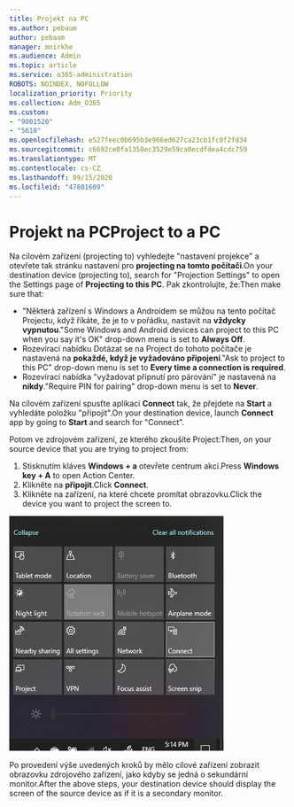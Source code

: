```yaml
---
title: Projekt na PC
ms.author: pebaum
author: pebaum
manager: mnirkhe
ms.audience: Admin
ms.topic: article
ms.service: o365-administration
ROBOTS: NOINDEX, NOFOLLOW
localization_priority: Priority
ms.collection: Adm_O365
ms.custom:
- "9001520"
- "5610"
ms.openlocfilehash: e527feec0b695b3e966ed627ca23cb1fc8f2fd34
ms.sourcegitcommit: c6692ce0fa1358ec3529e59ca0ecdfdea4cdc759
ms.translationtype: MT
ms.contentlocale: cs-CZ
ms.lasthandoff: 09/15/2020
ms.locfileid: "47801609"
---
```

# <a name="project-to-a-pc"></a><span data-ttu-id="44fb6-102">Projekt na PC</span><span class="sxs-lookup"><span data-stu-id="44fb6-102">Project to a PC</span></span>

<span data-ttu-id="44fb6-103">Na cílovém zařízení (projecting to) vyhledejte "nastavení projekce" a otevřete tak stránku nastavení pro **projecting na tomto počítači**.</span><span class="sxs-lookup"><span data-stu-id="44fb6-103">On your destination device (projecting to), search for "Projection Settings" to open the Settings page of **Projecting to this PC**.</span></span> <span data-ttu-id="44fb6-104">Pak zkontrolujte, že:</span><span class="sxs-lookup"><span data-stu-id="44fb6-104">Then make sure that:</span></span>
- <span data-ttu-id="44fb6-105">"Některá zařízení s Windows a Androidem se můžou na tento počítač Projectu, když říkáte, že je to v pořádku, nastavit na **vždycky vypnutou**.</span><span class="sxs-lookup"><span data-stu-id="44fb6-105">"Some Windows and Android devices can project to this PC when you say it's OK" drop-down menu is set to **Always Off**.</span></span>
- <span data-ttu-id="44fb6-106">Rozevírací nabídku Dotázat se na Project do tohoto počítače je nastavená na **pokaždé, když je vyžadováno připojení**.</span><span class="sxs-lookup"><span data-stu-id="44fb6-106">"Ask to project to this PC" drop-down menu is set to **Every time a connection is required**.</span></span>
- <span data-ttu-id="44fb6-107">Rozevírací nabídka "vyžadovat připnutí pro párování" je nastavená na **nikdy**.</span><span class="sxs-lookup"><span data-stu-id="44fb6-107">"Require PIN for pairing" drop-down menu is set to **Never**.</span></span>

<span data-ttu-id="44fb6-108">Na cílovém zařízení spusťte aplikaci **Connect** tak, že přejdete na **Start** a vyhledáte položku "připojit".</span><span class="sxs-lookup"><span data-stu-id="44fb6-108">On your destination device, launch **Connect** app by going to **Start** and search for "Connect".</span></span>

<span data-ttu-id="44fb6-109">Potom ve zdrojovém zařízení, ze kterého zkoušíte Project:</span><span class="sxs-lookup"><span data-stu-id="44fb6-109">Then, on your source device that you are trying to project from:</span></span>

1. <span data-ttu-id="44fb6-110">Stisknutím kláves **Windows + a** otevřete centrum akcí.</span><span class="sxs-lookup"><span data-stu-id="44fb6-110">Press **Windows key + A** to open Action Center.</span></span>
2. <span data-ttu-id="44fb6-111">Klikněte na **připojit**.</span><span class="sxs-lookup"><span data-stu-id="44fb6-111">Click **Connect**.</span></span>
3. <span data-ttu-id="44fb6-112">Klikněte na zařízení, na které chcete promítat obrazovku.</span><span class="sxs-lookup"><span data-stu-id="44fb6-112">Click the device you want to project the screen to.</span></span>

![Projekt na PC](media/project-to-a-pc.png)

<span data-ttu-id="44fb6-114">Po provedení výše uvedených kroků by mělo cílové zařízení zobrazit obrazovku zdrojového zařízení, jako kdyby se jedná o sekundární monitor.</span><span class="sxs-lookup"><span data-stu-id="44fb6-114">After the above steps, your destination device should display the screen of the source device as if it is a secondary monitor.</span></span>
